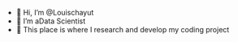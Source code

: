- 👋 Hi, I’m @Louischayut
- 👀 I’m aData Scientist
- 🌱 This place is where I research and develop my coding project

<!---
Louischayut/Louischayut is a ✨ special ✨ repository because its `README.md` (this file) appears on your GitHub profile.
You can click the Preview link to take a look at your changes.
--->
